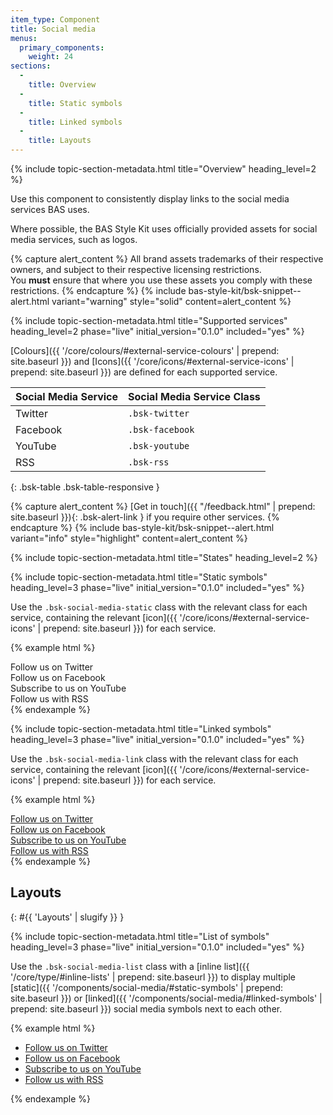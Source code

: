 ```yaml
---
item_type: Component
title: Social media
menus:
  primary_components:
    weight: 24
sections:
  -
    title: Overview
  -
    title: Static symbols
  -
    title: Linked symbols
  -
    title: Layouts
---
```


{% include topic-section-metadata.html
  title="Overview"
  heading_level=2
%}

Use this component to consistently display links to the social media services BAS uses.

Where possible, the BAS Style Kit uses officially provided assets for social media services, such as logos.

{% capture alert_content %}
All brand assets trademarks of their respective owners, and subject to their respective licensing restrictions. <br />
You **must** ensure that where you use these assets you comply with these restrictions.
{% endcapture %}
{% include bas-style-kit/bsk-snippet--alert.html
  variant="warning"
  style="solid"
  content=alert_content
%}

{% include topic-section-metadata.html
  title="Supported services"
  heading_level=2
  phase="live"
  initial_version="0.1.0"
  included="yes"
%}

[Colours]({{ '/core/colours/#external-service-colours' | prepend: site.baseurl }}) and
[Icons]({{ '/core/icons/#external-service-icons' | prepend: site.baseurl }}) are defined for each supported service.

| Social Media Service | Social Media Service Class |
| -------------------- | -------------------------- |
| Twitter              | `.bsk-twitter`             |
| Facebook             | `.bsk-facebook`            |
| YouTube              | `.bsk-youtube`             |
| RSS                  | `.bsk-rss`                 |
{: .bsk-table .bsk-table-responsive }

{% capture alert_content %}
[Get in touch]({{ "/feedback.html" | prepend: site.baseurl }}){: .bsk-alert-link } if you require other services.
{% endcapture %}
{% include bas-style-kit/bsk-snippet--alert.html
  variant="info"
  style="highlight"
  content=alert_content
%}

{% include topic-section-metadata.html
  title="States"
  heading_level=2
%}

{% include topic-section-metadata.html
  title="Static symbols"
  heading_level=3
  phase="live"
  initial_version="0.1.0"
  included="yes"
%}

Use the `.bsk-social-media-static` class with the relevant class for each service, containing the relevant
[icon]({{ '/core/icons/#external-service-icons' | prepend: site.baseurl }}) for each service.

{% example html %}
<!-- Twitter -->
<div class="bsk-social-media-static bsk-twitter"><i class="fab fa-fw fa-3x fa-twitter-square"></i><span class="bsk-sr-only">Follow us on Twitter</span></div>

<!-- Facebook -->
<div class="bsk-social-media-static bsk-facebook"><i class="fab fa-fw fa-3x fa-facebook-square"></i><span class="bsk-sr-only">Follow us on Facebook</span></div>

<!-- YouTube -->
<div class="bsk-social-media-static bsk-youtube"><i class="fab fa-fw fa-3x fa-youtube-square"></i><span class="bsk-sr-only">Subscribe to us on YouTube</span></div>

<!-- RSS -->
<div class="bsk-social-media-static bsk-rss"><i class="fas fa-fw fa-3x fa-rss-square"></i><span class="bsk-sr-only">Follow us with RSS</span></div>
{% endexample %}

{% include topic-section-metadata.html
  title="Linked symbols"
  heading_level=3
  phase="live"
  initial_version="0.1.0"
  included="yes"
%}

Use the `.bsk-social-media-link` class with the relevant class for each service, containing the relevant
[icon]({{ '/core/icons/#external-service-icons' | prepend: site.baseurl }}) for each service.

{% example html %}
<!-- Twitter -->
<div><a href="#" class="bsk-social-media-link bsk-twitter"><i class="fab fa-fw fa-3x fa-twitter-square"></i><span class="bsk-sr-only">Follow us on Twitter</span></a></div>

<!-- Facebook -->
<div><a href="#" class="bsk-social-media-link bsk-facebook"><i class="fab fa-fw fa-3x fa-facebook-square"></i><span class="bsk-sr-only">Follow us on Facebook</span></a></div>

<!-- YouTube -->
<div><a href="#" class="bsk-social-media-link bsk-youtube"><i class="fab fa-fw fa-3x fa-youtube-square"></i><span class="bsk-sr-only">Subscribe to us on YouTube</span></a></div>

<!-- RSS -->
<div><a href="#" class="bsk-social-media-link bsk-rss"><i class="fas fa-fw fa-3x fa-rss-square"></i><span class="bsk-sr-only">Follow us with RSS</span></a></div>
{% endexample %}

## Layouts
{: #{{ 'Layouts' | slugify }} }

{% include topic-section-metadata.html
  title="List of symbols"
  heading_level=3
  phase="live"
  initial_version="0.1.0"
  included="yes"
%}

Use the `.bsk-social-media-list` class with a [inline list]({{ '/core/type/#inline-lists' | prepend: site.baseurl }})
to display multiple [static]({{ '/components/social-media/#static-symbols' | prepend: site.baseurl }}) or
[linked]({{ '/components/social-media/#linked-symbols' | prepend: site.baseurl }}) social media symbols next to each
other.

{% example html %}
<ul class="bsk-list-inline bsk-social-media-list">
  <li><a href="#" class="bsk-social-media-link bsk-twitter"><i class="fab fa-fw fa-3x fa-twitter-square"></i><span class="bsk-sr-only">Follow us on Twitter</span></a></li>
  <li><a href="#" class="bsk-social-media-link bsk-facebook"><i class="fab fa-fw fa-3x fa-facebook-square"></i><span class="bsk-sr-only">Follow us on Facebook</span></a></li>
  <li><a href="#" class="bsk-social-media-link bsk-youtube"><i class="fab fa-fw fa-3x fa-youtube-square"></i><span class="bsk-sr-only">Subscribe to us on YouTube</span></a></li>
  <li><a href="#" class="bsk-social-media-link bsk-rss"><i class="fas fa-fw fa-3x fa-rss-square"></i><span class="bsk-sr-only">Follow us with RSS</span></a></li>
</ul>
{% endexample %}
